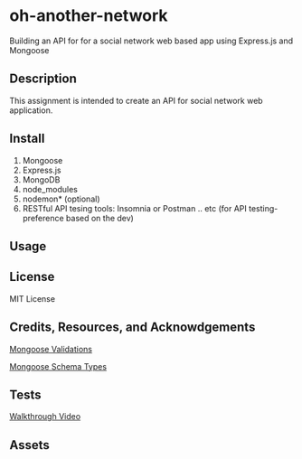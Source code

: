 # oh-another-network
Building an API for for a social network web based app using Express.js and Mongoose


## Description

This assignment is intended to create an API for social network web application.

## Install

1. Mongoose
2. Express.js
3. MongoDB
4. node_modules
5. nodemon* (optional)
6. RESTful API tesing tools: Insomnia or Postman .. etc (for API testing- preference based on the dev)

## Usage

## License

MIT License

## Credits, Resources, and Acknowdgements
[Mongoose Validations](https://mongoosejs.com/docs/validation.html)

[Mongoose Schema Types](https://mongoosejs.com/docs/schematypes.html)

## Tests

[Walkthrough Video]()

## Assets